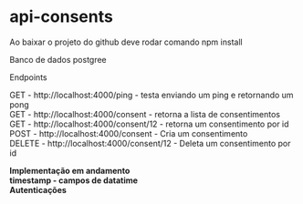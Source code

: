 # api-consents

Ao baixar o projeto do github deve rodar comando
npm install

Banco de dados postgree

Endpoints

GET - http://localhost:4000/ping - testa enviando um ping e retornando um pong <br/>
GET - http://localhost:4000/consent - retorna a lista de consentimentos  <br/>
GET - http://localhost:4000/consent/12  - retorna um consentimento por id  <br/>
POST - http://localhost:4000/consent - Cria um consentimento <br/>
DELETE - http://localhost:4000/consent/12 - Deleta um consentimento por id <br/>

<b>Implementação em andamento<b/> <br/>
timestamp - campos de datatime<br/>
Autenticações<br/>



